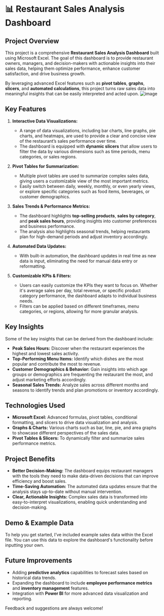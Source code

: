 # 📊 **Restaurant Sales Analysis Dashboard** 

## **Project Overview**

This project is a comprehensive **Restaurant Sales Analysis Dashboard** built using Microsoft Excel. The goal of this dashboard is to provide restaurant owners, managers, and decision-makers with actionable insights into their sales data, helping them optimize performance, enhance customer satisfaction, and drive business growth.

By leveraging advanced Excel features such as **pivot tables**, **graphs**, **slicers**, and **automated calculations**, this project turns raw sales data into meaningful insights that can be easily interpreted and acted upon.
![image](https://github.com/user-attachments/assets/5e2be7a3-f96a-40a8-9cff-40cf4c62a884)

## **Key Features**

1. **Interactive Data Visualizations:**
   - A range of data visualizations, including bar charts, line graphs, pie charts, and heatmaps, are used to provide a clear and concise view of the restaurant’s sales performance over time.
   - The dashboard is equipped with **dynamic slicers** that allow users to filter the data by various dimensions such as time periods, menu categories, or sales regions.

2. **Pivot Tables for Summarization:**
   - Multiple pivot tables are used to summarize complex sales data, giving users a customizable view of the most important metrics.
   - Easily switch between daily, weekly, monthly, or even yearly views, or explore specific categories such as food items, beverages, or customer demographics.

3. **Sales Trends & Performance Metrics:**
   - The dashboard highlights **top-selling products**, **sales by category**, and **peak sales hours**, providing insights into customer preferences and business performance.
   - The analysis also highlights seasonal trends, helping restaurants plan for high-demand periods and adjust inventory accordingly.

4. **Automated Data Updates:**
   - With built-in automation, the dashboard updates in real time as new data is input, eliminating the need for manual data entry or reformatting.

5. **Customizable KPIs & Filters:**
   - Users can easily customize the KPIs they want to focus on. Whether it's average sales per day, total revenue, or specific product category performance, the dashboard adapts to individual business needs.
   - Filters can be applied based on different timeframes, menu categories, or regions, allowing for more granular analysis.

## **Key Insights**

Some of the key insights that can be derived from the dashboard include:
- **Peak Sales Hours:** Discover when the restaurant experiences the highest and lowest sales activity.
- **Top-Performing Menu Items:** Identify which dishes are the most popular and contribute the most to revenue.
- **Customer Demographics & Behavior:** Gain insights into which age groups or demographics are frequenting the restaurant the most, and adjust marketing efforts accordingly.
- **Seasonal Sales Trends:** Analyze sales across different months and seasons to identify trends and plan promotions or inventory accordingly.

## **Technologies Used**

- **Microsoft Excel:** Advanced formulas, pivot tables, conditional formatting, and slicers to drive data visualization and analysis.
- **Graphs & Charts:** Various charts such as bar, line, pie, and area graphs to showcase different perspectives of the sales data.
- **Pivot Tables & Slicers:** To dynamically filter and summarize sales performance metrics.

## **Project Benefits**

- **Better Decision-Making:** The dashboard equips restaurant managers with the tools they need to make data-driven decisions that can improve efficiency and boost sales.
- **Time-Saving Automation:** The automated data updates ensure that the analysis stays up-to-date without manual intervention.
- **Clear, Actionable Insights:** Complex sales data is transformed into easy-to-interpret visualizations, enabling quick understanding and decision-making.

## **Demo & Example Data**

To help you get started, I’ve included example sales data within the Excel file. You can use this data to explore the dashboard's functionality before inputting your own.

## **Future Improvements**

- Adding **predictive analytics** capabilities to forecast sales based on historical data trends.
- Expanding the dashboard to include **employee performance metrics** and **inventory management** features.
- Integration with **Power BI** for more advanced data visualization and reporting.

 
 Feedback and suggestions are always welcome!
